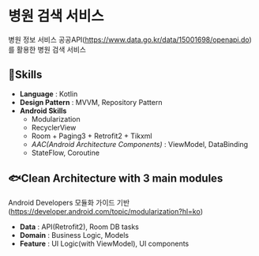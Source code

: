 # 병원 검색 서비스
병원 정보 서비스 공공API(https://www.data.go.kr/data/15001698/openapi.do) 를 활용한 병원 검색 서비스

## 🐬Skills
- **Language** : Kotlin
- **Design Pattern** : MVVM, Repository Pattern
- **Android Skills**
    - Modularization
    - RecyclerView
    - Room + Paging3 + Retrofit2 + Tikxml
    - *AAC(Android Architecture Components)* : ViewModel, DataBinding
    - StateFlow, Coroutine

## 🐟Clean Architecture with 3 main modules
Android Developers 모듈화 가이드 기반 (https://developer.android.com/topic/modularization?hl=ko)
- **Data** : API(Retrofit2), Room DB tasks
- **Domain** : Business Logic, Models
- **Feature** : UI Logic(with ViewModel), UI components
